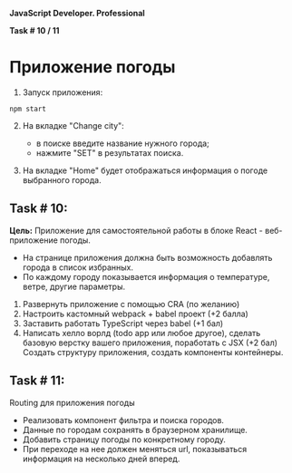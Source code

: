 **JavaScript Developer. Professional**

**Task # 10 / 11**

# Приложение погоды

1. Запуск приложения:
```
npm start
```

2. На вкладке "Change city":
   * в поиске введите название нужного города;
   * нажмите "SET" в результатах поиска.

   
3. На вкладке "Home" будет отображаться информация о погоде выбранного города.

## Task # 10:
**Цель:** Приложение для самостоятельной работы в блоке React - веб-приложение погоды.
* На странице приложения должна быть возможность добавлять города в список избранных.
* По каждому городу показывается информация о температуре, ветре, другие параметры.

1. Развернуть приложение с помощью CRA (по желанию)
2. Настроить кастомный webpack + babel проект (+2 балла)
3. Заставить работать TypeScript через babel (+1 бал)
4. Написать хелло ворлд (todo app или любое другое), сделать базовую верстку вашего приложения, поработать с JSX (+2 бал)
   Создать структуру приложения, создать компоненты контейнеры.
   
## Task # 11:
Routing для приложения погоды
* Реализовать компонент фильтра и поиска городов.
* Данные по городам сохранять в браузерном хранилище.
* Добавить страницу погоды по конкретному городу.
* При переходе на нее должен меняться url, показываться информация на несколько дней вперед. 

